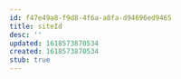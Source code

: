 ```yaml
---
id: f47e49a8-f9d8-4f6a-a8fa-d94696ed9465
title: siteId
desc: ''
updated: 1618573870534
created: 1618573870534
stub: true
---
```


